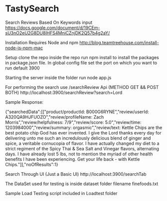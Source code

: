 # TastySearch
Search Reviews Based On Keywords input
https://docs.google.com/document/d/19CEm-sU3nO2eU2G8DU8lHFS4MniCZnjDK2Q57b4g2aY/

Installation 
Requires Node and npm
http://blog.teamtreehouse.com/install-node-js-npm-mac

Setup
clone the repo
inside the repo run npm install to install the packages in package.json file.
In global config file set the port on which you want to run default 3900

Starting the server
inside the folder run node app.js

For performing the search use /searchReview Api (METHOD GET && POST BOTH)
http://localhost:3900/searchReview?search=Lord

Sample Response:

{"searchedData":[["product/productId: B000G6RYNE","review/userId: A320QA9HJFUOZO","review/profileName: Zach Morris","review/helpfulness: 7/9","review/score: 5.0","review/time: 1203984000","review/summary: orgasmic","review/text: Kettle Chips are the best potato chip God has ever invented.  I give the Lord thanks every day for delivering unto me such an incredulously delicious blend of ginger and spice, a veritable cornucopia of flavor.  I have actually changed my diet to a strict regiment of the Spicy Thai & Sea Salt and Vinegar flavors, alternating days. I have already lost 5 lbs, not to mention the myriad of other health benefits I have been experiencing. Get your life back - with Kettle Chips."]],"noOfResults":1}

Search Through UI (Just a Basic UI)
http://localhost:3900/searchTab

The DataSet used for testing is inside dataset folder filename finefoods.txt

Sample Load Testing script included in Loadtest folder
